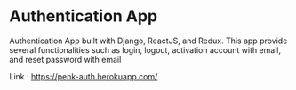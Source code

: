 # Authentication App
Authentication App built with Django, ReactJS, and Redux. This app provide several functionalities such as login, logout, activation account with email, and reset password with email

Link : https://penk-auth.herokuapp.com/
